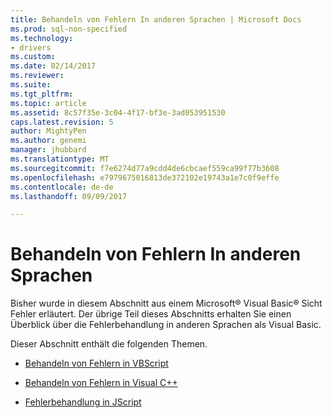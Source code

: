 ```yaml
---
title: Behandeln von Fehlern In anderen Sprachen | Microsoft Docs
ms.prod: sql-non-specified
ms.technology:
- drivers
ms.custom: 
ms.date: 02/14/2017
ms.reviewer: 
ms.suite: 
ms.tgt_pltfrm: 
ms.topic: article
ms.assetid: 8c57f35e-3c04-4f17-bf3e-3ad053951530
caps.latest.revision: 5
author: MightyPen
ms.author: genemi
manager: jhubbard
ms.translationtype: MT
ms.sourcegitcommit: f7e6274d77a9cdd4de6cbcaef559ca99f77b3608
ms.openlocfilehash: e7979675016813de372102e19743a1e7c0f9effe
ms.contentlocale: de-de
ms.lasthandoff: 09/09/2017

---
```

# <a name="handling-errors-in-other-languages"></a>Behandeln von Fehlern In anderen Sprachen
Bisher wurde in diesem Abschnitt aus einem Microsoft® Visual Basic® Sicht Fehler erläutert. Der übrige Teil dieses Abschnitts erhalten Sie einen Überblick über die Fehlerbehandlung in anderen Sprachen als Visual Basic.  
  
 Dieser Abschnitt enthält die folgenden Themen.  
  
-   [Behandeln von Fehlern in VBScript](../../../ado/guide/data/handling-errors-in-vbscript.md)  
  
-   [Behandeln von Fehlern in Visual C++](../../../ado/guide/data/handling-errors-in-visual-c.md)  
  
-   [Fehlerbehandlung in JScript](../../../ado/guide/data/handling-errors-in-jscript.md)

